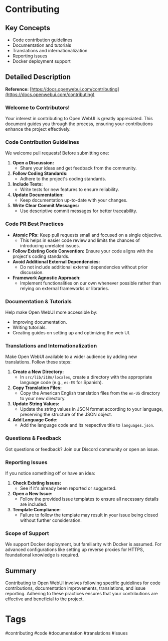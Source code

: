 # Contributing

## Key Concepts
- Code contribution guidelines
- Documentation and tutorials
- Translations and internationalization
- Reporting issues
- Docker deployment support

## Detailed Description

**Reference:** [https://docs.openwebui.com/contributing](https://docs.openwebui.com/contributing)

### Welcome to Contributors!
Your interest in contributing to Open WebUI is greatly appreciated. This document guides you through the process, ensuring your contributions enhance the project effectively.

### Code Contribution Guidelines
We welcome pull requests! Before submitting one:

1. **Open a Discussion:**
   - Share your ideas and get feedback from the community.
2. **Follow Coding Standards:**
   - Adhere to the project's coding standards.
3. **Include Tests:**
   - Write tests for new features to ensure reliability.
4. **Update Documentation:**
   - Keep documentation up-to-date with your changes.
5. **Write Clear Commit Messages:**
   - Use descriptive commit messages for better traceability.

### Code PR Best Practices
- **Atomic PRs:** Keep pull requests small and focused on a single objective.
  - This helps in easier code review and limits the chances of introducing unrelated issues.
- **Follow Existing Code Convention:** Ensure your code aligns with the project's coding standards.
- **Avoid Additional External Dependencies:**
  - Do not include additional external dependencies without prior discussion.
- **Framework Agnostic Approach:**
  - Implement functionalities on our own whenever possible rather than relying on external frameworks or libraries.

### Documentation & Tutorials
Help make Open WebUI more accessible by:
- Improving documentation.
- Writing tutorials.
- Creating guides on setting up and optimizing the web UI.

### Translations and Internationalization
Make Open WebUI available to a wider audience by adding new translations. Follow these steps:

1. **Create a New Directory:**
   - In `src/lib/i18n/locales`, create a directory with the appropriate language code (e.g., `es-ES` for Spanish).
2. **Copy Translation Files:**
   - Copy the American English translation files from the `en-US` directory to your new directory.
3. **Update String Values:**
   - Update the string values in JSON format according to your language, preserving the structure of the JSON object.
4. **Add Language Code:**
   - Add the language code and its respective title to `languages.json`.

### Questions & Feedback
Got questions or feedback? Join our Discord community or open an issue.

### Reporting Issues
If you notice something off or have an idea:
1. **Check Existing Issues:**
   - See if it's already been reported or suggested.
2. **Open a New Issue:**
   - Follow the provided issue templates to ensure all necessary details are included.
3. **Template Compliance:**
   - Failure to follow the template may result in your issue being closed without further consideration.

### Scope of Support
We support Docker deployment, but familiarity with Docker is assumed. For advanced configurations like setting up reverse proxies for HTTPS, foundational knowledge is required.

## Summary

Contributing to Open WebUI involves following specific guidelines for code contributions, documentation improvements, translations, and issue reporting. Adhering to these practices ensures that your contributions are effective and beneficial to the project.

# Tags
#contributing #code #documentation #translations #issues